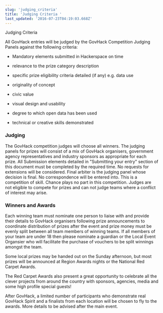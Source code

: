 ```yaml
---
slug: 'judging_criteria'
title: 'Judging Criteria '
last_updated: '2016-07-23T04:19:03.668Z'
---
```


Judging Criteria

All GovHack entries will be judged by the GovHack Competition Judging Panels against the following criteria:

* Mandatory elements submitted in Hackerspace on time

* relevance to the prize category description 

* specific prize eligibility criteria detailed (if any) e.g. data use

* originality of concept 

* civic value 

* visual design and usability 

* degree to which open data has been used 

* technical or creative skills demonstrated 

### **Judging**

The GovHack competition judges will choose all winners. The judging panels for prizes will consist of a mix of GovHack organisers, government agency representatives and industry sponsors as appropriate for each prize. All Submission elements detailed in "Submitting your entry" section of this document must be completed by the required time. No requests for extensions will be considered. Final arbiter is the judging panel whose decision is final. No correspondence will be entered into. This is a competition of skill. Chance plays no part in this competition. Judges are not eligible to compete for prizes and can not judge teams where a conflict of interest may arise.

### **Winners and Awards**

Each winning team must nominate one person to liaise with and provide their details to GovHack organisers following prize announcements to coordinate distribution of prizes after the event and prize money must be evenly split between all team members of winning teams. If all members of your team are under 18 then please nominate a guardian or the Local Event Organsier who will facilitate the purchase of vouchers to be split winnings amongst the team.

Some local prizes may be handed out on the Sunday afternoon, but most prizes will be announced at Region Awards nights or the National  Red Carpet Awards. 

The Red Carpet Awards also present a great opportunity to celebrate all the clever projects from around the country with sponsors, agencies, media and some high profile special guests!

 After GovHack, a limited number of  participants who demonstrate real GovHack Spirit and a finalists from each location will be chosen to fly to the awards. More details to be advised after the main event.


